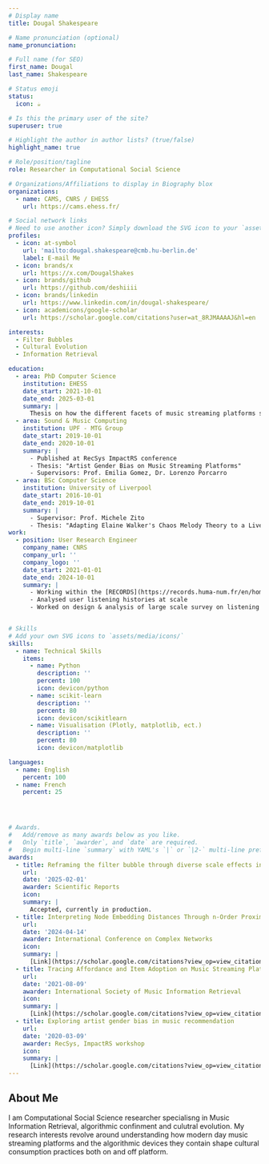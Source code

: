 ```yaml
---
# Display name
title: Dougal Shakespeare

# Name pronunciation (optional)
name_pronunciation:

# Full name (for SEO)
first_name: Dougal
last_name: Shakespeare

# Status emoji
status:
  icon: ☕️

# Is this the primary user of the site?
superuser: true

# Highlight the author in author lists? (true/false)
highlight_name: true

# Role/position/tagline
role: Researcher in Computational Social Science

# Organizations/Affiliations to display in Biography blox
organizations:
  - name: CAMS, CNRS / EHESS
    url: https://cams.ehess.fr/

# Social network links
# Need to use another icon? Simply download the SVG icon to your `assets/media/icons/` folder.
profiles:
  - icon: at-symbol
    url: 'mailto:dougal.shakespeare@cmb.hu-berlin.de'
    label: E-mail Me
  - icon: brands/x
    url: https://x.com/DougalShakes
  - icon: brands/github
    url: https://github.com/deshiiii
  - icon: brands/linkedin
    url: https://www.linkedin.com/in/dougal-shakespeare/
  - icon: academicons/google-scholar
    url: https://scholar.google.com/citations?user=at_8RJMAAAAJ&hl=en

interests:
  - Filter Bubbles
  - Cultural Evolution
  - Information Retrieval

education:
  - area: PhD Computer Science
    institution: EHESS
    date_start: 2021-10-01
    date_end: 2025-03-01
    summary: |
      Thesis on how the different facets of music streaming platforms shape listening practices. Supervised by Prof. [Camille Roth](https://camilleroth.github.io/).
  - area: Sound & Music Computing
    institution: UPF - MTG Group
    date_start: 2019-10-01
    date_end: 2020-10-01
    summary: |
      - Published at RecSys ImpactRS conference
      - Thesis: "Artist Gender Bias on Music Streaming Platforms"
      - Supervisors: Prof. Emilia Gomez, Dr. Lorenzo Porcarro
  - area: BSc Computer Science
    institution: University of Liverpool
    date_start: 2016-10-01
    date_end: 2019-10-01
    summary: |
      - Supervisor: Prof. Michele Zito
      - Thesis: "Adapting Elaine Walker's Chaos Melody Theory to a Live Coding"
work:
  - position: User Research Engineer
    company_name: CNRS
    company_url: ''
    company_logo: ''
    date_start: 2021-01-01
    date_end: 2024-10-01
    summary: |
      - Working within the [RECORDS](https://records.huma-num.fr/en/home/) project in collaboration with Deezer
      - Analysed user listening histories at scale
      - Worked on design & analysis of large scale survey on listening tastes & practices


# Skills
# Add your own SVG icons to `assets/media/icons/`
skills:
  - name: Technical Skills
    items:
      - name: Python
        description: ''
        percent: 100
        icon: devicon/python
      - name: scikit-learn
        description: ''
        percent: 80
        icon: devicon/scikitlearn
      - name: Visualisation (Plotly, matplotlib, ect.)
        description: ''
        percent: 80
        icon: devicon/matplotlib

languages:
  - name: English
    percent: 100
  - name: French
    percent: 25




# Awards.
#   Add/remove as many awards below as you like.
#   Only `title`, `awarder`, and `date` are required.
#   Begin multi-line `summary` with YAML's `|` or `|2-` multi-line prefix and indent 2 spaces below.
awards:
  - title: Reframing the filter bubble through diverse scale effects in online music consumption.
    url:
    date: '2025-02-01'
    awarder: Scientific Reports
    icon:
    summary: |
      Accepted, currently in production.
  - title: Interpreting Node Embedding Distances Through n-Order Proximity Neighbourhoods.
    url:
    date: '2024-04-14'
    awarder: International Conference on Complex Networks
    icon:
    summary: |
      [Link](https://scholar.google.com/citations?view_op=view_citation&hl=en&user=at_8RJMAAAAJ&citation_for_view=at_8RJMAAAAJ:qjMakFHDy7sC)
  - title: Tracing Affordance and Item Adoption on Music Streaming Platforms
    url:
    date: '2021-08-09'
    awarder: International Society of Music Information Retrieval
    icon:
    summary: |
      [Link](https://scholar.google.com/citations?view_op=view_citation&hl=en&user=at_8RJMAAAAJ&citation_for_view=at_8RJMAAAAJ:u5HHmVD_uO8C)
  - title: Exploring artist gender bias in music recommendation
    url:
    date: '2020-03-09'
    awarder: RecSys, ImpactRS workshop
    icon:
    summary: |
      [Link](https://scholar.google.com/citations?view_op=view_citation&hl=en&user=at_8RJMAAAAJ&citation_for_view=at_8RJMAAAAJ:u-x6o8ySG0sC)
---
```


## About Me

I am Computational Social Science researcher specialisng in Music Information Retrieval, algorithmic confinment and culutral evolution. My research interests revolve around understanding how modern day music streaming platforms and the algorithmic devices they contain shape cultural consumption practices both on and off platform.
